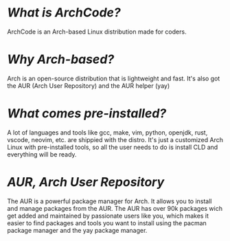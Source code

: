 # ***__What is ArchCode?__***
ArchCode is an Arch-based Linux distribution made for coders.

# ***__Why Arch-based?__***
Arch is an open-source distribution that is lightweight and fast. It's also got the AUR (Arch User Repository) and the AUR helper (yay)

# ***__What comes pre-installed?__***
A lot of languages and tools like gcc, make, vim, python, openjdk, rust, vscode, neovim, etc. are shippied with the distro. It's just a customized Arch Linux with pre-installed tools, so all the user needs to do is install CLD and everything will be ready.

# ***__AUR, Arch User Repository__***
The AUR is a powerful package manager for Arch. It allows you to install and manage packages from the AUR. The AUR has over 90k packages wich get added and maintained by passionate users like you, which makes it easier to find packages and tools you want to install using the pacman package manager and the yay package manager. 
